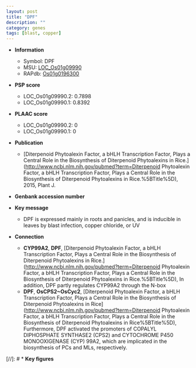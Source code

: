 ```yaml
---
layout: post
title: "DPF"
description: ""
category: genes
tags: [blast, copper]
---
```


* **Information**  
    + Symbol: DPF  
    + MSU: [LOC_Os01g09990](http://rice.plantbiology.msu.edu/cgi-bin/ORF_infopage.cgi?orf=LOC_Os01g09990)  
    + RAPdb: [Os01g0196300](http://rapdb.dna.affrc.go.jp/viewer/gbrowse_details/irgsp1?name=Os01g0196300)  

* **PSP score**  
    + LOC_Os01g09990.2: 0.7898 
    + LOC_Os01g09990.1: 0.8392 

* **PLAAC score**  
    + LOC_Os01g09990.2: 0 
    + LOC_Os01g09990.1: 0 

* **Publication**  
    + [Diterpenoid Phytoalexin Factor, a bHLH Transcription Factor, Plays a Central Role in the Biosynthesis of Diterpenoid Phytoalexins in Rice.](http://www.ncbi.nlm.nih.gov/pubmed?term=Diterpenoid Phytoalexin Factor, a bHLH Transcription Factor, Plays a Central Role in the Biosynthesis of Diterpenoid Phytoalexins in Rice.%5BTitle%5D), 2015, Plant J.

* **Genbank accession number**  

* **Key message**  
    + DPF is expressed mainly in roots and panicles, and is inducible in leaves by blast infection, copper chloride, or UV

* **Connection**  
    + __CYP99A2__, __DPF__, [Diterpenoid Phytoalexin Factor, a bHLH Transcription Factor, Plays a Central Role in the Biosynthesis of Diterpenoid Phytoalexins in Rice.](http://www.ncbi.nlm.nih.gov/pubmed?term=Diterpenoid Phytoalexin Factor, a bHLH Transcription Factor, Plays a Central Role in the Biosynthesis of Diterpenoid Phytoalexins in Rice.%5BTitle%5D), In addition, DPF partly regulates CYP99A2 through the N-box
    + __DPF__, __OsCPS2~OsCyc2__, [Diterpenoid Phytoalexin Factor, a bHLH Transcription Factor, Plays a Central Role in the Biosynthesis of Diterpenoid Phytoalexins in Rice](http://www.ncbi.nlm.nih.gov/pubmed?term=Diterpenoid Phytoalexin Factor, a bHLH Transcription Factor, Plays a Central Role in the Biosynthesis of Diterpenoid Phytoalexins in Rice%5BTitle%5D), Furthermore, DPF activated the promoters of COPALYL DIPHOSPHATE SYNTHASE2 (CPS2) and CYTOCHROME P450 MONOOXIGENASE (CYP) 99A2, which are implicated in the biosynthesis of PCs and MLs, respectively.

[//]: # * **Key figures**  


